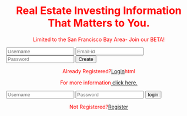 <html>
<head>
<title>Login and Registraion Form</title>
<link rel="stylesheet" href="style1.css">
</head>
<body>
<h1>Real Estate Investing Information That Matters to You.</h1>
<p>Limited to the San Francisco Bay Area- Join our BETA!</p>
<style>
h1{
	color:red;
	text-align:center;
	margin-top:50px;	
}
p{
	color:red;
	text-align:center;
		
}
</style>
<div class="login-page">
<div class="form">
<form class="register-form">
<input type="text" placeholder="Username"/>
<input type="text" placeholder="Email-id"/>
<input type="password" placeholder="Password"/>
<button>Create</button>
<p class="message">Already Registered?<a href="#">Login</a>html
</p>
<p class="message">For more information<a href="register.html"> click here. </a></p>
</form>


<form class="login-form">
<input type="text" placeholder="Username"/>
<input type="password" placeholder="Password"/>
<button>login</button>
<p class="message">Not Registered?<a href="#">Register</a>
</p> 


</form>
</div>
</div>
<script src='https://code.jquery.com/jquery-3.3.1.min.js'>
</script>

<script>
$('.message a').click(function(){
$('form').animate({height:"toggle",opacity:"toggle"}, "slow");
});
</script>
</body>

</html>
